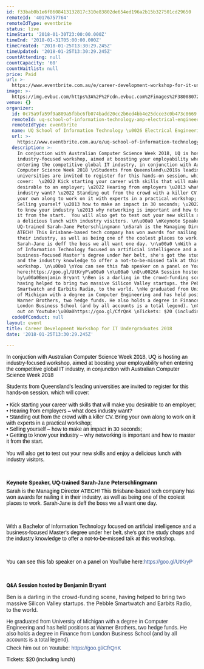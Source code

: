 ```yaml
---
id: f33bab0b1e6f8608413132817c310e83802de654ed196a2b15b327501cd29650
remoteId: '40176757764'
remoteIdType: eventbrite
status: live
timeStart: '2018-01-30T23:00:00.000Z'
timeEnd: '2018-01-31T05:00:00.000Z'
timeCreated: '2018-01-25T13:30:29.245Z'
timeUpdated: '2018-01-25T13:30:29.245Z'
countAttending: null
countCapacity: '60'
countWaitlist: null
price: Paid
url: >-
  https://www.eventbrite.com.au/e/career-development-workshop-for-it-undergraduates-2018-tickets-40176757764?aff=ebapi
image: >-
  https://img.evbuc.com/https%3A%2F%2Fcdn.evbuc.com%2Fimages%2F38008072%2F12353546711%2F1%2Foriginal.jpg?s=17f8016dd8c0115c12152250042f1f22
venue: {}
organizer:
  id: 0c75a9fa59f9a809a5fbbc6fb074badd20cc2b6ed4bb4e25dcce3c0b473c8669
  remoteId: uq-school-of-information-technology-amp-electrical-engineering-8578633000
  remoteIdType: eventbrite
  name: UQ School of Information Technology \u0026 Electrical Engineering
  url: >-
    https://www.eventbrite.com.au/o/uq-school-of-information-technology-amp-electrical-engineering-8578633000
  description: >-
    In conjuction with Australian Computer Science Week 2018, UQ is hosting an
    industry-focused workshop, aimed at boosting your employability when
    entering the competitive global IT industry, in conjunction with Australian
    Computer Science Week 2018 \nStudents from Queensland\u2019s leading
    universities are invited to register for this hands-on session, which will
    cover:  \u2022 Kick starting your career with skills that will make you
    desirable to an employer; \u2022 Hearing from employers \u2013 what does
    industry want? \u2022 Standing out from the crowd with a killer CV. Bring
    your own along to work on it with experts in a practical workshop; \u2022
    Selling yourself \u2013 how to make an impact in 30 seconds; \u2022 Getting
    to know your industry \u2013 why networking is important and how to master
    it from the start.  You will also get to test out your new skills and enjoy
    a delicious lunch with industry visitors. \n\u00a0 \nKeynote Speaker,
    UQ-trained Sarah-Jane Peterschlingmann \nSarah is the Managing Director
    ATECH! This Brisbane-based tech company has won awards for nailing it in
    their industry, as well as being one of the coolest places to work.
    Sarah-Jane is deff the boss we all want one day. \n\u00a0 \nWith a Bachelor
    of Information Technology focused on artificial intelligence and a
    business-focused Master's degree under her belt, she's got the study chops
    and the industry knowledge to offer a not-to-be-missed talk at this
    workshop. \n\u00a0 \nYou can see this fab speaker on a panel on YouTube
    here:https://goo.gl/UtKryP\u00a0 \n\u00a0 \nQ\u0026A Session hosted
    by\u00a0Benjamin Bryant \nBen is a darling in the crowd-funding scene,
    having helped to bring two massive Silicon Valley startups. the Pebble
    Smartwatch and Earbits Radio, to the world. \nHe graduated from University
    of Michigan with a degree in Computer Engineering and has held positions at
    Warner Brothers, two hedge funds. He also holds a degree in Finance from
    London Business School (and by all accounts is a total legend). \nCheck him
    out on Youtube:\u00a0https://goo.gl/CfrQnK \nTickets: $20 (including lunch)
  codeOfConduct: null
layout: event
title: Career Development Workshop for IT Undergraduates 2018
date: '2018-01-25T13:30:29.245Z'

---
```

<P><SPAN STYLE="color: #000000; font-family: Helvetica, Arial, sans-serif; font-size: 14px;">In conjuction with Australian Computer Science Week 2018, UQ is hosting an industry-focused workshop, aimed at boosting your employability when entering the competitive global IT industry, in conjunction with Australian Computer Science Week 2018</SPAN></P>
<P CLASS="MsoNormal"><SPAN STYLE="font-size: small; color: #000000;"><SPAN STYLE="font-family: Helvetica, Arial, sans-serif; font-size: 14px;">Students from Queensland’s leading universities are invited to register for this hands-on session, which will cover:</SPAN><BR STYLE="color: #4b4f56; font-family: Helvetica, Arial, sans-serif; font-size: 14px;"><BR STYLE="color: #4b4f56; font-family: Helvetica, Arial, sans-serif; font-size: 14px;"><SPAN STYLE="font-family: Helvetica, Arial, sans-serif; font-size: 14px;">• Kick starting your career with skills that will make you desirable to an employer;</SPAN><BR STYLE="color: #4b4f56; font-family: Helvetica, Arial, sans-serif; font-size: 14px;"><SPAN STYLE="font-family: Helvetica, Arial, sans-serif; font-size: 14px;">• Hearing from employers – what does industry want?</SPAN><BR STYLE="color: #4b4f56; font-family: Helvetica, Arial, sans-serif; font-size: 14px;"><SPAN STYLE="font-family: Helvetica, Arial, sans-serif; font-size: 14px;">• Standing out from the crowd with a killer CV. Bring your own along to work on it with experts in a practical workshop;</SPAN><BR STYLE="color: #4b4f56; font-family: Helvetica, Arial, sans-serif; font-size: 14px;"><SPAN STYLE="font-family: Helvetica, Arial, sans-serif; font-size: 14px;">• Selling yourself – how to make an impact in 30 seconds;</SPAN><BR STYLE="color: #4b4f56; font-family: Helvetica, Arial, sans-serif; font-size: 14px;"><SPAN STYLE="font-family: Helvetica, Arial, sans-serif; font-size: 14px;">• Getting to know your industry – why networking is important and how to master it from the start.</SPAN><BR STYLE="color: #4b4f56; font-family: Helvetica, Arial, sans-serif; font-size: 14px;"><BR STYLE="color: #4b4f56; font-family: Helvetica, Arial, sans-serif; font-size: 14px;"><SPAN STYLE="font-family: Helvetica, Arial, sans-serif; font-size: 14px;">You will also get to test out your new skills and enjoy a delicious lunch with industry visitors.</SPAN></SPAN></P>
<P CLASS="MsoNormal"> </P>
<P STYLE="margin: 0px 0px 6px; font-family: Helvetica, Arial, sans-serif; color: #1d2129; font-size: 14px;"><SPAN STYLE="color: #000000;"><STRONG>Keynote Speaker, UQ-trained Sarah-Jane Peterschlingmann</STRONG></SPAN></P>
<P STYLE="margin: 0px 0px 6px; font-family: Helvetica, Arial, sans-serif; color: #1d2129; font-size: 14px;"><SPAN STYLE="color: #000000;">Sarah is the Managing Director ATECH! This Brisbane-based tech company has won awards for nailing it in their industry, as well as being one of the coolest places to work. Sarah-Jane is deff the boss we all want one day.</SPAN></P>
<P CLASS="MsoNormal"> </P>
<P STYLE="margin: 6px 0px; font-family: Helvetica, Arial, sans-serif; color: #1d2129; font-size: 14px;"><SPAN STYLE="color: #000000;">With a Bachelor of Information Technology focused on artificial intelligence and a business-focused Master's degree under her belt, she's got the study chops and the industry knowledge to offer a not-to-be-missed talk at this workshop.</SPAN></P>
<P CLASS="MsoNormal"> </P>
<P STYLE="margin: 6px 0px 0px; display: inline; font-family: Helvetica, Arial, sans-serif; color: #1d2129; font-size: 14px;"><SPAN STYLE="color: #000000;">You can see this fab speaker on a panel on YouTube here:<SPAN STYLE="color: #000000; text-decoration-line: none; font-family: inherit;"><A STYLE="color: #365899; text-decoration-line: none; font-family: inherit;" HREF="https://goo.gl/UtKryP" TARGET="_blank" DATA-FT="{" TN="tn" REL="noopener noreferrer nofollow noopener nofollow">https://goo.gl/UtKryP</A> </SPAN></SPAN></P>
<P CLASS="MsoNormal"> </P>
<P CLASS="MsoNormal"><SPAN STYLE="font-size: small; color: #000000;"><STRONG>Q&A Session hosted by </STRONG></SPAN><STRONG>Benjamin Bryant</STRONG></P>
<P CLASS="MsoNormal">Ben is a darling in the crowd-funding scene, having helped to bring two massive Silicon Valley startups. the Pebble Smartwatch and Earbits Radio, to the world.</P>
<P STYLE="margin: 6px 0px; font-family: Helvetica, Arial, sans-serif; color: #1d2129; font-size: 14px;">He graduated from University of Michigan with a degree in Computer Engineering and has held positions at Warner Brothers, two hedge funds. He also holds a degree in Finance from London Business School (and by all accounts is a total legend).</P>
<P STYLE="margin: 6px 0px 0px; display: inline; font-family: Helvetica, Arial, sans-serif; color: #1d2129; font-size: 14px;">Check him out on Youtube: <A STYLE="color: #365899; text-decoration-line: none; font-family: inherit;" HREF="https://goo.gl/CfrQnK" TARGET="_blank" DATA-FT="{" TN="tn" REL="noopener noreferrer nofollow noopener nofollow">https://goo.gl/CfrQnK</A></P>
<P CLASS="MsoNormal"><SPAN STYLE="font-size: small;"><SPAN STYLE="color: #000000; font-family: Helvetica, Arial, sans-serif; font-size: 14px;">Tickets: $20 (including lunch)</SPAN><SPAN STYLE="color: #4b4f56; font-family: Helvetica, Arial, sans-serif; font-size: 14px;"><BR></SPAN></SPAN></P>
